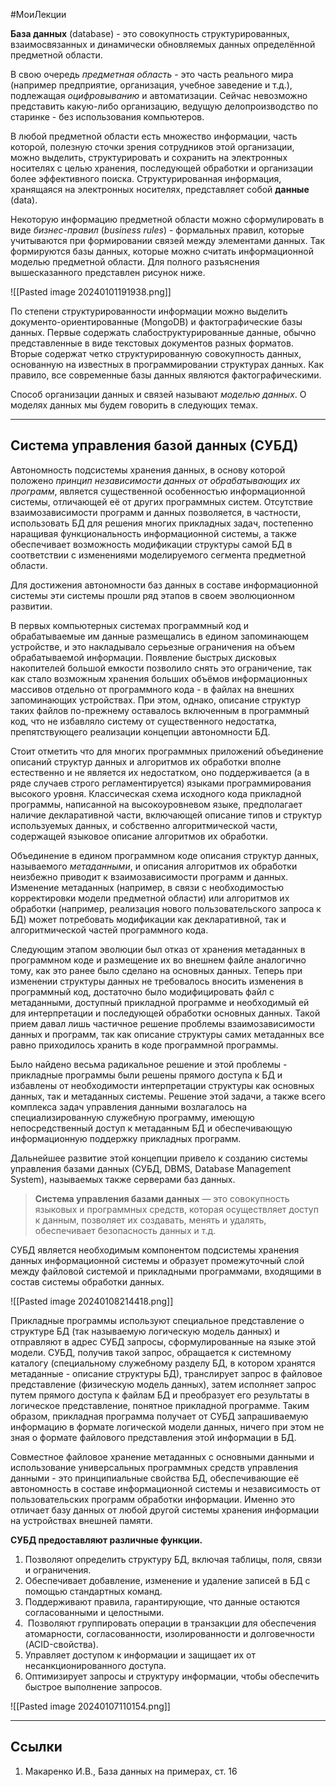 #МоиЛекции 

**База данных** (database) - это совокупность структурированных, взаимосвязанных и динамически обновляемых данных определённой предметной области.

В свою очередь *предметная область* - это часть реального мира (например предприятие, организация, учебное заведение и т.д.), подлежащая *оцифровыванию* и автоматизации. Сейчас невозможно представить какую-либо организацию, ведущую делопроизводство по старинке - без использования компьютеров.

В любой предметной области есть множество информации, часть которой, полезную  сточки зрения сотрудников этой организации, можно выделить, структурировать и сохранить на электронных носителях с целью хранения, последующей обработки и организации более эффективного поиска. Структурированная информация, хранящаяся на электронных носителях, представляет собой **данные** (data).

Некоторую информацию предметной области можно сформулировать в виде *бизнес-правил* (*business rules*) - формальных правил, которые учитываются при формировании связей между элементами данных. Так формируются базы данных, которые можно считать информационной моделью предметной области. Для полного разъяснения вышесказанного представлен рисунок ниже.

![[Pasted image 20240101191938.png]]

По степени структурированности информации можно выделить документо-ориентированные (MongoDB) и фактографические базы данных. Первые содержать слабоструктурированные данные, обычно представленные в виде текстовых документов разных форматов. Вторые содержат четко структурированную совокупность данных, основанную на известных в программировании структурах данных. Как правило, все современные базы данных являются фактографическими. 

Способ организации данных и связей называют *моделью данных*. О моделях данных мы будем говорить в следующих темах.

---
## Система управления базой данных (СУБД)

Автономность подсистемы хранения данных, в основу которой положено *принцип независимости данных от обрабатывающих их программ*, является существенной особенностью информационной системы, отличающей её от других программных систем. Отсутствие взаимозависимости программ и данных позволяется, в частности, использовать БД для решения многих прикладных задач, постепенно наращивая функциональность информационной системы, а также обеспечивает возможность модификации структуры самой БД в соответствии с изменениями моделируемого сегмента предметной области.

Для достижения автономности баз данных в составе информационной системы эти системы прошли ряд этапов в своем эволюционном развитии.

В первых компьютерных системах программный код и обрабатываемые им данные размещались в едином запоминающем устройстве, и это накладывало серьезные ограничения на объем обрабатываемой информации. Появление быстрых дисковых накопителей большой емкости позволило снять это ограничение, так как стало возможным хранения больших объёмов информационных массивов отдельно от программного кода - в файлах на внешних запоминающих устройствах. При этом, однако, описание структур таких файлов по-прежнему оставалось включенным в программный код, что не избавляло систему от существенного недостатка, препятствующего реализации концепции автономности БД.  

Стоит отметить что для многих программных приложений объединение описаний структур данных и алгоритмов их обработки вполне естественно и не является их недостатком, оно поддерживается (а в ряде случаев строго регламентируется) языками программирования высокого уровня. Классическая схема исходного кода прикладной программы, написанной на высокоуровневом языке, предполагает наличие декларативной части, включающей описание типов и структур используемых данных, и собственно алгоритмической части, содержащей языковое описание алгоритмов их обработки. 

Объединение в едином программном коде описания структур данных, называемого *метаданными*, и описания алгоритмов их обработки неизбежно приводит к взаимозависимости программ и данных. Изменение метаданных (например, в связи с необходимостью корректировки модели предметной области) или алгоритмов их обработки (например, реализация нового пользовательского запроса к БД) может потребовать модификации как декларативной, так и алгоритмической частей программного кода.

Следующим этапом эволюции был отказ от хранения метаданных в программном коде и размещение их во внешнем файле аналогично тому, как это ранее было сделано на основных данных. Теперь при изменении структуры данных не требовалось вносить изменения в программный код, достаточно было модифицировать файл с метаданными, доступный прикладной программе и необходимый ей для интерпретации и последующей обработки основных данных. Такой прием давал лишь частичное решение проблемы взаимозависимости данных и программ, так как описание структуры самих метаданных все равно приходилось хранить в коде программной программы. 

Было найдено весьма радикальное решение и этой проблемы - прикладные программы были решены прямого доступа к БД и избавлены от необходимости интерпретации структуры как основных данных, так и метаданных системы. Решение этой задачи, а также всего комплекса задач управления данными возлагалось на специализированную служебную программу, имеющую непосредственный доступ к метаданным БД и обеспечивающую информационную поддержку прикладных программ.

Дальнейшее развитие этой концепции привело к созданию системы управления базами данных (СУБД, DBMS, Database Management System), называемых также серверами баз данных.

> **Система управления базами данных** — это совокупность языковых и программных средств, которая осуществляет доступ к данным, позволяет их создавать, менять и удалять, обеспечивает безопасность данных и т.д.

СУБД является необходимым компонентом подсистемы хранения данных информационной системы и образует промежуточный слой между файловой системой и прикладными программами, входящими в состав системы обработки данных.

![[Pasted image 20240108214418.png]]

Прикладные программы используют специальное представление о структуре БД (так называемую логическую модель данных) и отправляют в адрес СУБД запросы, сформулированные на языке этой модели. СУБД, получив такой запрос, обращается к системному каталогу (специальному служебному разделу БД, в котором хранятся метаданные - описание структуры БД), транслирует запрос в файловое представление (физическую модель данных), затем исполняет запрос путем прямого доступа к файлам БД и преобразует его результаты в логическое представление, понятное прикладной программе. Таким образом, прикладная программа получает от СУБД запрашиваемую информацию в формате логической модели данных, ничего при этом не зная о формате файлового представления этой информации в БД.

Совместное файловое хранение метаданных с основными данными и использование универсальных программных средств управления данными - это принципиальные свойства БД, обеспечивающие её автономность в составе информационной системы и независимость от пользовательских программ обработки информации. Именно это отличает базу данных от любой другой системы хранения информации на устройствах внешней памяти.

**СУБД предоставляют различные функции.**

1. Позволяют определить структуру БД, включая таблицы, поля, связи и ограничения.
2. Обеспечивает добавление, изменение и удаление записей в БД с помощью стандартных команд.
3. Поддерживают правила, гарантирующие, что данные остаются согласованными и целостными.
4.  Позволяют группировать операции в транзакции для обеспечения атомарности, согласованности, изолированности и долговечности (ACID-свойства).
5. Управляет доступом к информации и защищает их от несанкционированного доступа.
6. Оптимизирует запросы и структуру информации, чтобы обеспечить быстрое выполнение запросов.

![[Pasted image 20240107110154.png]]

---
## Ссылки

1. Макаренко И.В., База данных на примерах, ст. 16